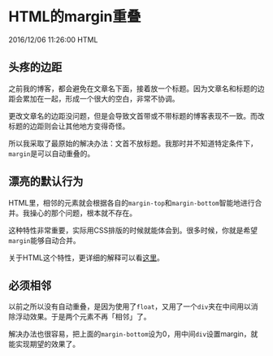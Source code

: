 # HTML的margin重叠
2016/12/06 11:26:00
HTML


## 头疼的边距

之前我的博客，都会避免在文章名下面，接着放一个标题。因为文章名和标题的边距会累加在一起，形成一个很大的空白，非常不协调。

更改文章名的边距没问题，但是会导致文首带或不带标题的博客表现不一致。而改标题的边距则会让其他地方变得奇怪。

所以我采取了最原始的解决办法：文首不放标题。我那时并不知道特定条件下，`margin`是可以自动重叠的。


## 漂亮的默认行为

HTML里，相邻的元素就会根据各自的`margin-top`和`margin-bottom`智能地进行合并。我操心的那个问题，根本就不存在。

这种特性非常重要，实际用CSS排版的时候就能体会到。很多时候，你就是希望`margin`能够自动合并。

关于HTML这个特性，更详细的解释可以看[这里][info]。


## 必须相邻

以前之所以没有自动重叠，是因为使用了`float`，又用了一个`div`夹在中间用以消除浮动效果。于是两个元素不再「相邻」了。

解决办法也很容易，把上面的`margin-bottom`设为0，用中间`div`设置margin，就能实现期望的效果了。



[info]: https://developer.mozilla.org/en-US/docs/Web/CSS/CSS_Box_Model/Mastering_margin_collapsing

